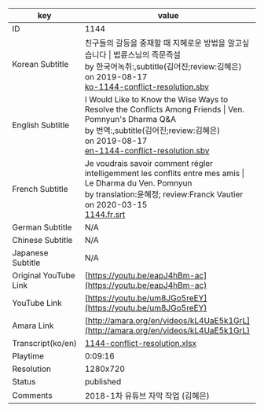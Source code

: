 |  key  |  value  |
|-------|---------|
| ID            | 1144 |
| Korean Subtitle | 친구들의 갈등을 중재할 때 지혜로운 방법을 알고싶습니다 \| 법륜스님의 즉문즉설<br>by 한국어녹취:,subtitle(김어진;review:김혜은)<br>on 2019-08-17<br>[ko-1144-conflict-resolution.sbv](https://github.com/jungtosociety/dharma-qna/raw/master/sub/1144/ko-1144-conflict-resolution.sbv)<br>|
| English Subtitle | I Would Like to Know the Wise Ways to Resolve the Conflicts Among Friends \| Ven. Pomnyun's Dharma Q&A<br>by 번역:,subtitle(김어진;review:김혜은)<br>on 2019-08-17<br>[en-1144-conflict-resolution.sbv](https://github.com/jungtosociety/dharma-qna/raw/master/sub/1144/en-1144-conflict-resolution.sbv)<br>|
| French Subtitle | Je voudrais savoir comment régler intelligemment les conflits entre mes amis \| Le Dharma du Ven. Pomnyun<br>by translation:윤혜정; review:Franck Vautier<br>on 2020-03-15<br>[1144.fr.srt](https://github.com/jungtosociety/dharma-qna/raw/master/sub/1144/1144.fr.srt)<br>|
| German Subtitle | N/A |
| Chinese Subtitle | N/A |
| Japanese Subtitle | N/A |
| Original YouTube Link  | [https://youtu.be/eapJ4hBm-ac](https://youtu.be/eapJ4hBm-ac) |
| YouTube Link  | [https://youtu.be/um8JGo5reEY](https://youtu.be/um8JGo5reEY) |
| Amara Link    | [http://amara.org/en/videos/kL4UaE5k1GrL](http://amara.org/en/videos/kL4UaE5k1GrL) |
| Transcript(ko/en) | [1144-conflict-resolution.xlsx](https://github.com/jungtosociety/dharma-qna/raw/master/sub/1144/1144-conflict-resolution.xlsx) |
| Playtime | 0:09:16 |
| Resolution | 1280x720|
| Status | published |
| Comments | 2018-1차 유튜브 자막 작업 (김혜은) |
